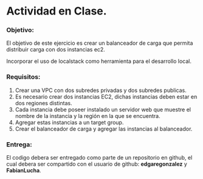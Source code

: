 # Actividad en Clase.
### Objetivo:
El objetivo de este ejercicio es crear un balanceador de carga que permita distribuir carga con dos instancias ec2.

Incorporar el uso de localstack como herramienta para el desarrollo local.

### Requisitos:
1. Crear una VPC con dos subredes privadas y dos subredes publicas.
1. Es necesario crear dos instancias EC2, dichas instancias deben estar en dos regiones distintas.
2. Cada instancia debe poseer instalado un servidor web que muestre el nombre de la instancia y la región en la que se encuentra.
3. Agregar estas instancias a un target group.
4. Crear el balanceador de carga y agregar las instancias al balanceador.

### Entrega:
El codigo debera ser entregado como parte de un repositorio en github, el cual debera ser compartido con el usuario de github: **edgaregonzalez** y **FabianLucha**.